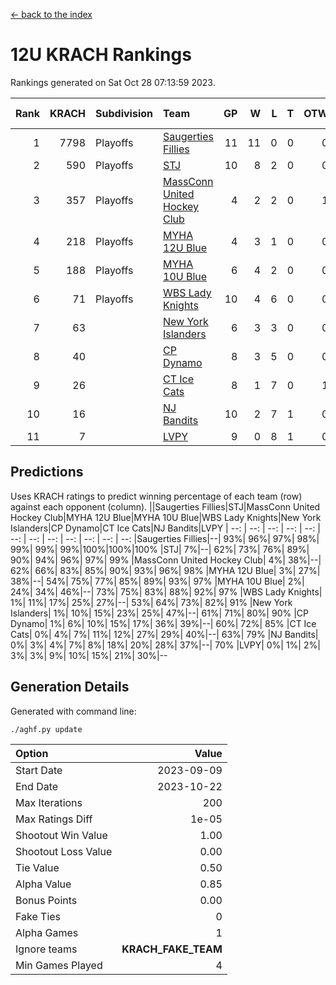 [<- back to the index](readme.md)
# 12U KRACH Rankings
Rankings generated on Sat Oct 28 07:13:59 2023.

Rank|KRACH|Subdivision|Team|GP|W|L|T|OTW|OTL|SoS|Exp Wins|Win Diff
---:|---:|:---|:---|---:|---:|---:|---:|---:|---:|---:|---:|---:
1|7798|Playoffs|[Saugerties Fillies](https://gamesheetstats.com/seasons/3663/teams/140805/schedule)|11|11|0|0|0|0|108|11.8|-0.0
2|590|Playoffs|[STJ](https://gamesheetstats.com/seasons/3663/teams/140792/schedule)|10|8|2|0|0|0|797|8.9|0.0
3|357|Playoffs|[MassConn United Hockey Club](https://gamesheetstats.com/seasons/3663/teams/140797/schedule)|4|2|2|0|1|0|1737|2.9|0.0
4|218|Playoffs|[MYHA 12U Blue](https://gamesheetstats.com/seasons/3663/teams/140799/schedule)|4|3|1|0|0|1|99|3.9|0.0
5|188|Playoffs|[MYHA 10U Blue](https://gamesheetstats.com/seasons/3663/teams/140806/schedule)|6|4|2|0|0|0|189|4.9|0.0
6|71|Playoffs|[WBS Lady Knights](https://gamesheetstats.com/seasons/3663/teams/140808/schedule)|10|4|6|0|0|0|2271|4.9|0.0
7|63||[New York Islanders](https://gamesheetstats.com/seasons/3663/teams/140809/schedule)|6|3|3|0|0|0|154|3.9|0.0
8|40||[CP Dynamo](https://gamesheetstats.com/seasons/3663/teams/140802/schedule)|8|3|5|0|0|1|987|3.9|0.0
9|26||[CT Ice Cats](https://gamesheetstats.com/seasons/3663/teams/140801/schedule)|8|1|7|0|1|0|1922|1.9|0.0
10|16||[NJ Bandits](https://gamesheetstats.com/seasons/3663/teams/140807/schedule)|10|2|7|1|0|0|1451|3.4|0.0
11|7||[LVPY](https://gamesheetstats.com/seasons/3663/teams/140804/schedule)|9|0|8|1|0|0|942|1.4|0.0

## Predictions
Uses KRACH ratings to predict winning percentage of each team (row) against each opponent (column).
||Saugerties Fillies|STJ|MassConn United Hockey Club|MYHA 12U Blue|MYHA 10U Blue|WBS Lady Knights|New York Islanders|CP Dynamo|CT Ice Cats|NJ Bandits|LVPY
| --: | --: | --: | --: | --: | --: | --: | --: | --: | --: | --: | --: 
|Saugerties Fillies|--| 93%| 96%| 97%| 98%| 99%| 99%| 99%|100%|100%|100%
|STJ|  7%|--| 62%| 73%| 76%| 89%| 90%| 94%| 96%| 97%| 99%
|MassConn United Hockey Club|  4%| 38%|--| 62%| 66%| 83%| 85%| 90%| 93%| 96%| 98%
|MYHA 12U Blue|  3%| 27%| 38%|--| 54%| 75%| 77%| 85%| 89%| 93%| 97%
|MYHA 10U Blue|  2%| 24%| 34%| 46%|--| 73%| 75%| 83%| 88%| 92%| 97%
|WBS Lady Knights|  1%| 11%| 17%| 25%| 27%|--| 53%| 64%| 73%| 82%| 91%
|New York Islanders|  1%| 10%| 15%| 23%| 25%| 47%|--| 61%| 71%| 80%| 90%
|CP Dynamo|  1%|  6%| 10%| 15%| 17%| 36%| 39%|--| 60%| 72%| 85%
|CT Ice Cats|  0%|  4%|  7%| 11%| 12%| 27%| 29%| 40%|--| 63%| 79%
|NJ Bandits|  0%|  3%|  4%|  7%|  8%| 18%| 20%| 28%| 37%|--| 70%
|LVPY|  0%|  1%|  2%|  3%|  3%|  9%| 10%| 15%| 21%| 30%|--

## Generation Details

Generated with command line:
```
./aghf.py update
```

| Option | Value |
| :----- | ----: |
| Start Date | 2023-09-09 |
| End Date | 2023-10-22 |
| Max Iterations | 200 |
| Max Ratings Diff | 1e-05 |
| Shootout Win Value | 1.00 |
| Shootout Loss Value | 0.00 |
| Tie Value | 0.50 |
| Alpha Value | 0.85 |
| Bonus Points | 0.00 |
| Fake Ties | 0 |
| Alpha Games | 1 |
| Ignore teams | __KRACH_FAKE_TEAM__ |
| Min Games Played | 4 |

